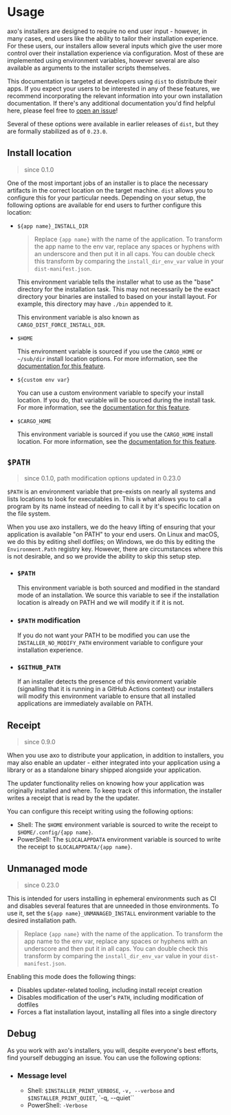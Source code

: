 # Usage

axo's installers are designed to require no end user input - however, in many
cases, end users like the ability to tailor their installation experience. For
these users, our installers allow several inputs which give the user more
control over their installation experience via configuration. Most of these are
implemented using environment variables, however several are also available as
arguments to the installer scripts themselves.

This documentation is targeted at developers using `dist` to distribute their apps. If you expect your users to be interested in any of these features, we recommend incorporating the relevant information into your own installation documentation. If there's any additional documentation you'd find helpful here, please feel free to [open an issue][open-issue]!

Several of these options were available in earlier releases of `dist`, but they
are formally stabilized as of `0.23.0`.

## Install location

> since 0.1.0

One of the most important jobs of an installer is to place the necessary
artifacts in the correct location on the target machine. `dist` allows you to
configure this for your particular needs. Depending on your setup, the following
options are available for end users to further configure this location:

- `${app name}_INSTALL_DIR`

    > Replace `{app name}` with the name of the application. To transform the
    > app name to the env var, replace any spaces or hyphens with an underscore
    > and then put it in all caps. You can double check this transform by
    > comparing the `install_dir_env_var` value in your `dist-manifest.json`.

    This environment variable tells the installer what to use as the "base"
    directory for the installation task. This may not necessarily be the exact
    directory your binaries are installed to based on your install layout. For
    example, this directory may have `./bin` appended to it.

    This environment variable is also known as `CARGO_DIST_FORCE_INSTALL_DIR`.

- `$HOME`

    This environment variable is sourced if you use the `CARGO_HOME` or
    `~/sub/dir` install location options. For more information, see the [documentation for this feature][install-path].

- `${custom env var}`

    You can use a custom environment variable to specify your install
    location. If you do, that variable will be sourced during the install task. For more information, see the [documentation for this feature][install-path].

- `$CARGO_HOME`

    This environment variable is sourced if you use the `CARGO_HOME` install
    location. For more information, see the [documentation for this feature][install-path].

## `$PATH`

> since 0.1.0, path modification options updated in 0.23.0

`$PATH` is an environment variable that pre-exists on nearly all systems and
lists locations to look for executables in. This is what allows you to call a
program by its name instead of needing to call it by it's specific location on
the file system.

When you use axo installers, we do the heavy lifting of ensuring that your
application is available "on PATH" to your end users. On Linux and macOS, we do this by editing shell dotfiles; on Windows, we do this by editing the `Environment.Path` registry key. However, there are
circumstances where this is not desirable, and so we provide the ability to
skip this setup step.

- ### `$PATH`

    This environment variable is both sourced and modified in the standard mode
    of an installation. We source this variable to see if the installation
    location is already on PATH and we will modify it if it is not.

- ### `$PATH` modification

    If you do not want your PATH to be modified you can use the `INSTALLER_NO_MODIFY_PATH` environment variable to configure your installation experience.

- ### `$GITHUB_PATH`

    If an installer detects the presence of this environment variable
    (signalling that it is running in a GitHub Actions context) our installers
    will modify this environment variable to ensure that all installed
    applications are immediately available on PATH.

## Receipt

> since 0.9.0

When you use axo to distribute your application, in addition to installers, you
may also enable an updater - either integrated into your application using a
library or as a standalone binary shipped alongside your application.

The updater functionality relies on knowing how your application was originally
installed and where. To keep track of this information, the installer writes a
receipt that is read by the the updater.

You can configure this receipt writing using the following options:

- Shell: The `$HOME` environment variable is sourced to write the receipt to
  `$HOME/.config/{app name}`.
- PowerShell: The `$LOCALAPPDATA` environment variable is sourced to write the
  receipt to `$LOCALAPPDATA/{app name}`.

## Unmanaged mode

> since 0.23.0

This is intended for users installing in ephemeral environments such as CI and disables several features that are unneeded in those environments. To use it, set the `${app name}_UNMANAGED_INSTALL` environment variable to the desired installation path.

> Replace `{app name}` with the name of the application. To transform the
> app name to the env var, replace any spaces or hyphens with an underscore
> and then put it in all caps. You can double check this transform by
> comparing the `install_dir_env_var` value in your `dist-manifest.json`.

Enabling this mode does the following things:

* Disables updater-related tooling, including install receipt creation
* Disables modification of the user's `PATH`, including modification of dotfiles
* Forces a flat installation layout, installing all files into a single directory

## Debug

As you work with axo's installers, you will, despite everyone's best efforts,
find yourself debugging an issue. You can use the following options:

- ### Message level
    - Shell: `$INSTALLER_PRINT_VERBOSE`, `-v, --verbose` and `$INSTALLER_PRINT_QUIET`, `-q, --quiet``
    - PowerShell: `-Verbose`

[install-path]: ../reference/config.md#install-path
[open-issue]: https://github.com/axodotdev/cargo-dist/issues/new
